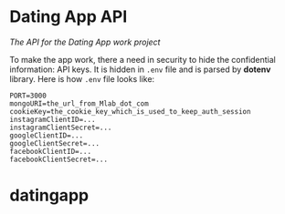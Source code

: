 # Dating App API
*The API for the Dating App work project*

To make the app work, there a need in security to hide the confidential
information: API keys. It is hidden in `.env` file and is parsed by **dotenv**
library. Here is how `.env` file looks like:

```
PORT=3000
mongoURI=the_url_from_Mlab_dot_com
cookieKey=the_cookie_key_which_is_used_to_keep_auth_session
instagramClientID=...
instagramClientSecret=...
googleClientID=...
googleClientSecret=...
facebookClientID=...
facebookClientSecret=...
```
# datingapp
